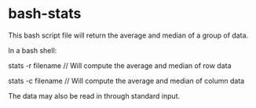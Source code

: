 # bash-stats

This bash script file will return the average and median of a group of data. 

In a bash shell:

stats -r filename // Will compute the average and median of row data

stats -c filename // Will compute the average and median of column data 

The data may also be read in through standard input. 

